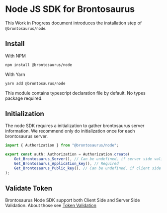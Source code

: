 # Node JS SDK for Brontosaurus

This Work in Progress document introduces the installation step of `@brontosaurus/node`.

## Install

With NPM

```sh
npm install @brontosaurus/node
```

With Yarn

```sh
yarn add @brontosaurus/node
```

This module contains typescript declaration file by default. No types package required.

## Initialization

The node SDK requires a initialization to gather brontosaurus server information. We recommend only do initialization once for each brontosaurus server.

```ts
import { Authorization } from "@brontosaurus/node";

export const auth: Authorization = Authorization.create(
    Get_Brontosaurus_Server(), // Can be undefined, if server side validation is not using
    Get_Brontosaurus_Application_key(), // Required
    Get_Brontosaurus_Public_key(), // Can be undefined, if client side validation is not using
);
```

## Validate Token

Brontosaurus Node SDK support both Client Side and Server Side Validation. About those see [Token Validation](../document/token-validation.md)
